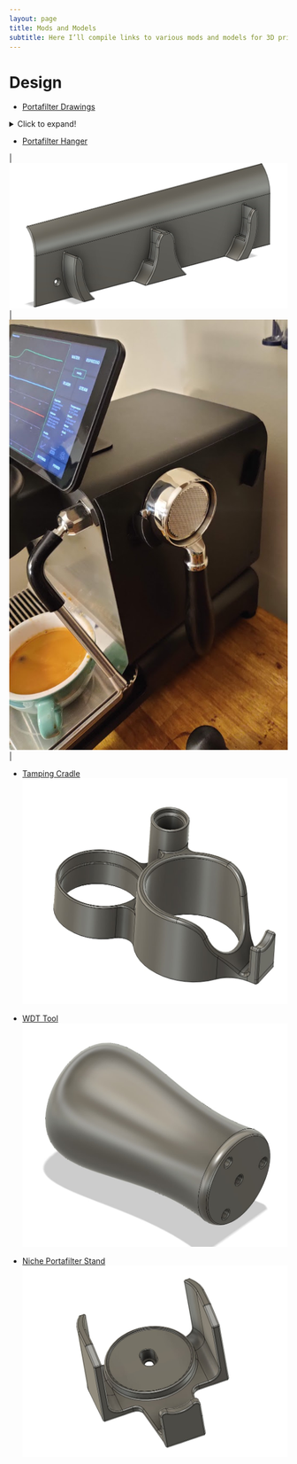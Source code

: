 ```yaml
---
layout: page
title: Mods and Models
subtitle: Here I’ll compile links to various mods and models for 3D printing
---
```


# Design
- [Portafilter Drawings](https://3.basecamp.com/3671212/buckets/7351439/documents/2096435245)
<details>
  <summary>Click to expand!</summary>
  
<img src="https://raw.githubusercontent.com/qporzk/Decent-Docs/master/assets/img/bottomless_handle.jpg" alt="Portafilter">

<img src="https://raw.githubusercontent.com/qporzk/Decent-Docs/master/assets/img/combined.jpg" alt="Portafilter">

<img src="https://raw.githubusercontent.com/qporzk/Decent-Docs/master/assets/img/handle.jpg" alt="Portafilter">

<img src="https://raw.githubusercontent.com/qporzk/Decent-Docs/master/assets/img/bottomless_head.jpg" alt="Portafilter">

<img src="https://raw.githubusercontent.com/qporzk/Decent-Docs/master/assets/img/spouted_head.jpg" alt="Portafilter">
</details>

- [Portafilter Hanger](https://github.com/qporzk/Decent-Docs/blob/master/Models/DE1_Hanger_Full.stl)

|![](https://raw.githubusercontent.com/qporzk/Decent-Docs/master/assets/img/Portafilter_Hanger.jpg)  |  ![](https://raw.githubusercontent.com/qporzk/Decent-Docs/master/assets/img/holder_photo.jpg) |

- [Tamping Cradle](https://github.com/qporzk/Decent-Docs/blob/master/Models/TampCradle.stl)
![TampCradle](https://raw.githubusercontent.com/qporzk/Decent-Docs/master/assets/img/TampingCradle.jpg)

- [WDT Tool](https://github.com/qporzk/Decent-Docs/blob/master/Models/WDT_Needles%20v3.stl)
![WDT](https://raw.githubusercontent.com/qporzk/Decent-Docs/master/assets/img/WDT_Tool.jpg)

- [Niche Portafilter Stand](https://github.com/qporzk/Decent-Docs/blob/master/Models/Niche_DE1_Stand%20v1.stl)
![Portafilter_Stand](https://raw.githubusercontent.com/qporzk/Decent-Docs/master/assets/img/Portafilter_Stand.jpg)

